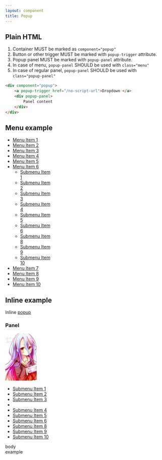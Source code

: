 ```yaml
---
layout: component
title: Popup
---
```



## Plain HTML

1. Container MUST be marked as `component="popup"`
2. Button or other trigger MUST be marked with `popup-trigger` attribute.
3. Popup panel MUST be marked with `popup-panel` attribute.
4. In case of menu, `popup-panel` SHOULD be used with `class="menu"`
5. In case of regular panel, `popup-panel` SHOULD be used with `class="popup-panel"`

```html
<div component="popup">
	<a popup-trigger href="/no-script-url">Dropdown </a>
	<div popup-panel>
		Panel content
	</div>
</div>
```

## Menu example

<nav style="width: 150px;">
	<ul class="menu">
		<li><a href="">Menu Item 1</a></li>
		<li><a href="">Menu Item 2</a></li>
		<li><a href="">Menu Item 3</a></li>
		<li><a href="">Menu Item 4</a></li>
		<li><a href="">Menu Item 5</a></li>
		<li component="popup">
			<a popup-trigger href="" class="btn btn-default">Menu Item 6</a>
			<ul popup-panel class="menu menu-default menu-vertical">
				<li><a href="">Submenu Item 1</a></li>
				<li><a href="">Submenu Item 2</a></li>
				<li><a href="">Submenu Item 3</a></li>
				<li><a href="">Submenu Item 4</a></li>
				<li class="active"><a href="">Submenu Item 5</a></li>
				<li><a href="">Submenu Item 6</a></li>
				<li><a href="">Submenu Item 8</a></li>
				<li><a href="">Submenu Item 9</a></li>
				<li><a href="">Submenu Item 10</a></li>
			</ul>
		</li>
		<li><a href="">Menu Item 7</a></li>
		<li><a href="">Menu Item 8</a></li>
		<li><a href="">Menu Item 9</a></li>
		<li><a href="">Menu Item 10</a></li>
	</ul>
</nav>

## Inline example

<div>
	Inline <span component="popup">
		<a popup-trigger="" href="" class="btn btn-default">popup</a>
		<div popup-panel="" class="popup-panel">
			<div class="popup-column">
				<h3>Panel</h3>
				<img src="thumb.jpg" />
			</div>
			<ul popup-panel class="popup-column menu menu-default menu-vertical">
				<li><a href="">Submenu Item 1</a></li>
				<li><a href="">Submenu Item 2</a></li>
				<li><a href="">Submenu Item 3</a></li>
				<li class="menu-separator"></li>
				<li><a href="">Submenu Item 4</a></li>
				<li class="active"><a href="">Submenu Item 5</a></li>
				<li><a href="">Submenu Item 6</a></li>
				<li><a href="">Submenu Item 8</a></li>
				<li><a href="">Submenu Item 9</a></li>
				<li><a href="">Submenu Item 10</a></li>
			</ul>
			<div class="popup-separator"></div>
			<div class="popup-column">
				body
			</div>
		</div>
	</span> example
</div>
